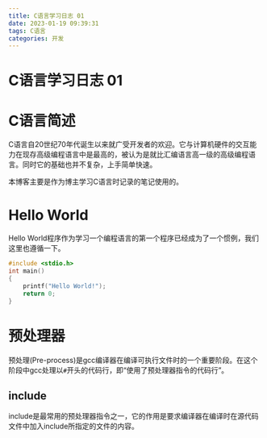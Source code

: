 ```yaml
---
title: C语言学习日志 01
date: 2023-01-19 09:39:31
tags: C语言
categories: 开发
---
```


# C语言学习日志 01

# C语言简述

C语言自20世纪70年代诞生以来就广受开发者的欢迎。它与计算机硬件的交互能力在现存高级编程语言中是最高的，被认为是就比汇编语言高一级的高级编程语言。同时它的基础也并不复杂，上手简单快速。

本博客主要是作为博主学习C语言时记录的笔记使用的。

# Hello World

Hello World程序作为学习一个编程语言的第一个程序已经成为了一个惯例，我们这里也遵循一下。

```c
#include <stdio.h>
int main()
{
    printf("Hello World!");
    return 0;
}
```

# 预处理器

预处理(Pre-process)是gcc编译器在编译可执行文件时的一个重要阶段。在这个阶段中gcc处理以`#`开头的代码行，即“使用了预处理器指令的代码行”。

## include

include是最常用的预处理器指令之一，它的作用是要求编译器在编译时在源代码文件中加入include所指定的文件的内容。

